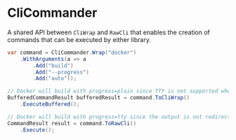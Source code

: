 # CliCommander
A shared API between `CliWrap` and `RawCli` that enables the creation of commands that can be executed by either library.

```csharp
var command = CliCommander.Wrap("docker")
    .WithArguments(a => a
        .Add("build")
        .Add("--progress")
        .Add("auto"));

// Docker will build with progress=plain since TTY is not supported when output is redirected.
BufferedCommandResult bufferedResult = command.ToCliWrap()
    .ExecuteBuffered();

// Docker will build with progress=tty since the output is not redirected.
CommandResult result = command.ToRawCli()
    .Execute();
```
